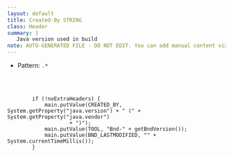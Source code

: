 ```yaml
---
layout: default
title: Created-By STRING
class: Header
summary: |
   Java version used in build
note: AUTO-GENERATED FILE - DO NOT EDIT. You can add manual content via same filename in ext folder. 
---
```


- Pattern: `.*`

<!-- Manual content from: ext/created_by.md --><br /><br />

			if (!noExtraHeaders) {
				main.putValue(CREATED_BY, System.getProperty("java.version") + " (" + System.getProperty("java.vendor")
						+ ")");
				main.putValue(TOOL, "Bnd-" + getBndVersion());
				main.putValue(BND_LASTMODIFIED, "" + System.currentTimeMillis());
			}
